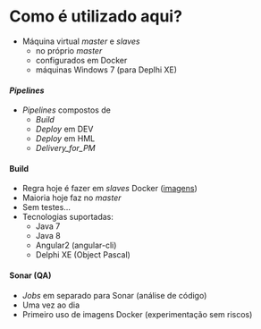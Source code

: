# Como é utilizado aqui?

- Máquina virtual _master_ e _slaves_
  - no próprio _master_
  - configurados em Docker
  - máquinas Windows 7 (para Deplhi XE)


#### _Pipelines_
- _Pipelines_ compostos de
  - _Build_
  - _Deploy_ em DEV
  - _Deploy_ em HML
  - _Delivery_for_PM_


#### Build

- Regra hoje é fazer em _slaves_ Docker ([imagens][1])
- Maioria hoje faz no _master_
- Sem testes...
- Tecnologias suportadas:
  - Java 7
  - Java 8
  - Angular2 (angular-cli)
  - Delphi XE (Object Pascal)


#### Sonar (QA)

- _Jobs_ em separado para Sonar (análise de código)
- Uma vez ao dia
- Primeiro uso de imagens Docker (experimentação sem riscos)

[1]:https://hub.docker.com/r/tramasoli/base-images/
